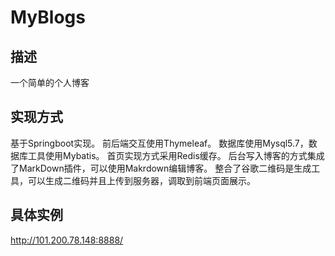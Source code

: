 # MyBlogs
## 描述
一个简单的个人博客
## 实现方式
  基于Springboot实现。
  前后端交互使用Thymeleaf。
  数据库使用Mysql5.7，数据库工具使用Mybatis。
  首页实现方式采用Redis缓存。
  后台写入博客的方式集成了MarkDown插件，可以使用Makrdown编辑博客。
  整合了谷歌二维码是生成工具，可以生成二维码并且上传到服务器，调取到前端页面展示。
## 具体实例
http://101.200.78.148:8888/
